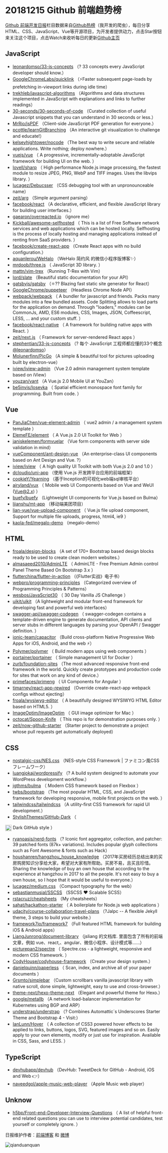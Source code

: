 # 20181215 Github 前端趋势榜

[Github 前端开发日报](http://caibaojian.com/c/news)栏目数据来自[Github热榜](http://news.caibaojian.com/)（我开发的爬虫），每日分享HTML、CSS、JavaScript、Vue等开源项目，为开发者提供动力，点击Star按钮来关注这个项目，点击Watch来收听每日的更新[Github主页](https://github.com/kujian/githubTrending)
## JavaScript

* [leonardomso/33-js-concepts](https://github.com/leonardomso/33-js-concepts) （? 33 concepts every JavaScript developer should know.）
* [GoogleChromeLabs/quicklink](https://github.com/GoogleChromeLabs/quicklink) （⚡️Faster subsequent page-loads by prefetching in-viewport links during idle time）
* [trekhleb/javascript-algorithms](https://github.com/trekhleb/javascript-algorithms) （Algorithms and data structures implemented in JavaScript with explanations and links to further readings）
* [30-seconds/30-seconds-of-code](https://github.com/30-seconds/30-seconds-of-code) （Curated collection of useful Javascript snippets that you can understand in 30 seconds or less.）
* [MrRio/jsPDF](https://github.com/MrRio/jsPDF) （Client-side JavaScript PDF generation for everyone.）
* [pcottle/learnGitBranching](https://github.com/pcottle/learnGitBranching) （An interactive git visualization to challenge and educate!）
* [kelseyhightower/nocode](https://github.com/kelseyhightower/nocode) （The best way to write secure and reliable applications. Write nothing; deploy nowhere.）
* [vuejs/vue](https://github.com/vuejs/vue) （
        A progressive, incrementally-adoptable JavaScript framework for building UI on the web.
      ）
* [lovell/sharp](https://github.com/lovell/sharp) （
        High performance Node.js image processing, the fastest module to resize JPEG, PNG, WebP and TIFF images. Uses the libvips library.
      ）
* [lucagez/Debucsser](https://github.com/lucagez/Debucsser) （CSS debugging tool with an unpronounceable name）
* [zeit/arg](https://github.com/zeit/arg) （Simple argument parsing）
* [facebook/react](https://github.com/facebook/react) （A declarative, efficient, and flexible JavaScript library for building user interfaces.）
* [gaearon/overreacted.io](https://github.com/gaearon/overreacted.io) （ignore me）
* [Kickball/awesome-selfhosted](https://github.com/Kickball/awesome-selfhosted) （
        This is a list of Free Software network services and web applications which can be hosted locally. Selfhosting is the process of locally hosting and managing applications instead of renting from SaaS providers.
      ）
* [facebook/create-react-app](https://github.com/facebook/create-react-app) （Create React apps with no build configuration.）
* [aquanlerou/WeHalo](https://github.com/aquanlerou/WeHalo) （WeHalo 简约风 的微信小程序版博客✨）
* [mrdoob/three.js](https://github.com/mrdoob/three.js) （
        JavaScript 3D library.
      ）
* [mattn/vim-trex](https://github.com/mattn/vim-trex) （Running T-Rex with Vim）
* [lord/slate](https://github.com/lord/slate) （Beautiful static documentation for your API）
* [gatsbyjs/gatsby](https://github.com/gatsbyjs/gatsby) （⚛️?? Blazing fast static site generator for React）
* [GoogleChrome/puppeteer](https://github.com/GoogleChrome/puppeteer) （Headless Chrome Node API）
* [webpack/webpack](https://github.com/webpack/webpack) （
        A bundler for javascript and friends. Packs many modules into a few bundled assets. Code Splitting allows to load parts for the application on demand. Through "loaders," modules can be CommonJs, AMD, ES6 modules, CSS, Images, JSON, Coffeescript, LESS, ... and your custom stuff.
      ）
* [facebook/react-native](https://github.com/facebook/react) （
        A framework for building native apps with React.
      ）
* [zeit/next.js](https://github.com/zeit/next.js) （
        Framework for server-rendered React apps
      ）
* [stephentian/33-js-concepts](https://github.com/stephentian/33-js-concepts) （? 每个 JavaScript 工程师都应懂的33个概念 <a class="user-mention" href="https://github.com/leonardomso">@leonardomso</a>）
* [Molunerfinn/PicGo](https://github.com/Molunerfinn/PicGo) （A simple &amp; beautiful tool for pictures uploading built by electron-vue）
* [iview/iview-admin](https://github.com/iview/iview-admin) （Vue 2.0 admin management system template based on iView）
* [youzan/vant](https://github.com/youzan/vant) （A Vue.js 2.0 Mobile UI at YouZan）
* [be5invis/Iosevka](https://github.com/be5invis/Iosevka) （
        Spatial efficient monospace font family for programming. Built from code.
      ）

## Vue

* [PanJiaChen/vue-element-admin](https://github.com/PanJiaChen/vue-element-admin) （
        vue2 admin / a management system template
      ）
* [ElemeFE/element](https://github.com/ElemeFE/element) （
        A Vue.js 2.0 UI Toolkit for Web
      ）
* [janiskelemen/formvuelar](https://github.com/janiskelemen/formvuelar) （Vue form components with server side validation in mind）
* [vueComponent/ant-design-vue](https://github.com/vueComponent/ant-design-vue) （An enterprise-class UI components based on Ant Design and Vue. ?）
* [iview/iview](https://github.com/iview/iview) （
        A high quality UI Toolkit with both Vue.js 2.0 and 1.0
      ）
* [dcloudio/uni-app](https://github.com/dcloudio/uni-app) （使用 Vue.js 开发跨平台应用的前端框架）
* [cookieY/Yearning](https://github.com/cookieY/Yearning) （基于Inception的可视化web端sql审核平台）
* [airyland/vux](https://github.com/airyland/vux) （
        Mobile web UI Components based on Vue and WeUI (Vue@2.x)
      ）
* [buefy/buefy](https://github.com/buefy/buefy) （Lightweight UI components for Vue.js based on Bulma）
* [ljianshu/mt-app](https://github.com/ljianshu/mt-app) （移动端美团项目）
* [lian-yue/vue-upload-component](https://github.com/lian-yue/vue-upload-component) （
        Vue.js file upload component, Support for multiple file uploads, progress, html4, ie9
      ）
* [kaola-fed/megalo-demo](https://github.com/kaola-fed/megalo-demo) （megalo-demo）

## HTML

* [froala/design-blocks](https://github.com/froala/design-blocks) （A set of 170+ Bootstrap based design blocks ready to be used to create clean modern websites.）
* [almasaeed2010/AdminLTE](https://github.com/almasaeed2010/AdminLTE) （
        AdminLTE - Free Premium Admin control Panel Theme Based On Bootstrap 3.x
      ）
* [flutterchina/flutter-in-action](https://github.com/flutterchina/flutter-in-action) （《Flutter实战》电子书）
* [webpro/programming-principles](https://github.com/webpro/programming-principles) （Categorized overview of Programming Principles &amp; Patterns）
* [wesbos/JavaScript30](https://github.com/wesbos/JavaScript30) （
        30 Day Vanilla JS Challenge
      ）
* [uikit/uikit](https://github.com/uikit/uikit) （A lightweight and modular front-end framework for developing fast and powerful web interfaces）
* [swagger-api/swagger-codegen](https://github.com/swagger-api/swagger-codegen) （
        swagger-codegen contains a template-driven engine to generate documentation, API clients and server stubs in different languages by parsing your OpenAPI / Swagger definition.
      ）
* [ionic-team/capacitor](https://github.com/ionic-team/capacitor) （Build cross-platform Native Progressive Web Apps for iOS, Android, and the web ⚡️）
* [Polymer/polymer](https://github.com/Polymer/polymer) （
        Build modern apps using web components
      ）
* [portainer/portainer](https://github.com/portainer/portainer) （
        Simple management UI for Docker
      ）
* [zurb/foundation-sites](https://github.com/zurb/foundation-sites) （The most advanced responsive front-end framework in the world. Quickly create prototypes and production code for sites that work on any kind of device.）
* [primefaces/primeng](https://github.com/primefaces/primeng) （
        UI Components for Angular
      ）
* [timarney/react-app-rewired](https://github.com/timarney/react-app-rewired) （Override create-react-app webpack configs without ejecting）
* [froala/wysiwyg-editor](https://github.com/froala/wysiwyg-editor) （
        A beautifully designed WYSIWYG HTML Editor based on HTML5.
      ）
* [ImageOptim/ImageOptim](https://github.com/ImageOptim/ImageOptim) （
        GUI image optimizer for Mac
      ）
* [octocat/Spoon-Knife](https://github.com/octocat/Spoon-Knife) （
        This repo is for demonstration purposes only.
      ）
* [zeit/now-github-starter](https://github.com/zeit/now-github-starter) （Starter project to demonstrate a project whose pull requests get automatically deployed）

## CSS

* [nostalgic-css/NES.css](https://github.com/nostalgic-css/NES.css) （NES-style CSS Framework | ファミコン風CSSフレームワーク）
* [luangjokaj/wordpressify](https://github.com/luangjokaj/wordpressify) （? A build system designed to automate your WordPress development workflow.）
* [jgthms/bulma](https://github.com/jgthms/bulma) （
        Modern CSS framework based on Flexbox
      ）
* [twbs/bootstrap](https://github.com/twbs/bootstrap) （The most popular HTML, CSS, and JavaScript framework for developing responsive, mobile first projects on the web.
      ）
* [tailwindcss/tailwindcss](https://github.com/tailwindcss/tailwindcss) （A utility-first CSS framework for rapid UI development.）
* [StylishThemes/GitHub-Dark](https://github.com/StylishThemes/GitHub-Dark) （
        
<img class="emoji" title=":octocat:" alt=":octocat:" src="https://assets-cdn.github.com/images/icons/emoji/octocat.png" height="20" width="20" align="absmiddle"> Dark GitHub style
      ）
* [ryanoasis/nerd-fonts](https://github.com/ryanoasis/nerd-fonts) （? Iconic font aggregator, collection, and patcher: 39 patched fonts (87k+ variations). Includes popular glyph collections such as Font Awesome &amp; fonts such as Hack）
* [houshanren/hangzhou_house_knowledge](https://github.com/houshanren/hangzhou_house_knowledge) （2017年买房经历总结出来的买房购房知识分享给大家，希望对大家有所帮助。买房不易，且买且珍惜。Sharing the knowledge of buy an own house that according to the experience at hangzhou in 2017 to all the people. It's not easy to buy a own house, so I hope that it would be useful to everyone.）
* [lucagez/medium.css](https://github.com/lucagez/medium.css) （Compact typography for the web）
* [sebastianmusial/SSCSS](https://github.com/sebastianmusial/SSCSS) （SSCSS ❤️ Scalable SCSS）
* [rstacruz/cheatsheets](https://github.com/rstacruz/cheatsheets) （My cheatsheets）
* [sahat/hackathon-starter](https://github.com/sahat/hackathon-starter) （
        A boilerplate for Node.js web applications
      ）
* [udacity/course-collaboration-travel-plans](https://github.com/udacity/course-collaboration-travel-plans) （?Jalpc -- A flexible Jekyll theme, 3 steps to build your website.）
* [framework7io/framework7](https://github.com/framework7io/framework7) （Full featured HTML framework for building iOS &amp; Android apps）
* [LiangJunrong/document-library](https://github.com/LiangJunrong/document-library) （jsliang 的文档库. 里面包含了所有的前端文章，例如 vue、react,、angular、微信小程序、设计模式等……）
* [picturepan2/spectre](https://github.com/picturepan2/spectre) （
        Spectre.css - a lightweight, responsive and modern CSS framework.
      ）
* [CodyHouse/codyhouse-framework](https://github.com/CodyHouse/codyhouse-framework) （Create your design system.）
* [danielquinn/paperless](https://github.com/danielquinn/paperless) （
        Scan, index, and archive all of your paper documents
      ）
* [Grsmto/simplebar](https://github.com/Grsmto/simplebar) （Custom scrollbars vanilla javascript library with native scroll, done simple, lightweight, easy to use and cross-browser.）
* [theme-next/hexo-theme-next](https://github.com/theme-next/hexo-theme-next) （Elegant and powerful theme for Hexo.）
* [google/metallb](https://github.com/google/metallb) （A network load-balancer implementation for Kubernetes using BGP and ARP）
* [understrap/understrap](https://github.com/understrap/understrap) （? Combines Automattic´s Underscores Starter Theme and Bootstrap 4 - Visit:）
* [IanLunn/Hover](https://github.com/IanLunn/Hover) （
        A collection of CSS3 powered hover effects to be applied to links, buttons, logos, SVG, featured images and so on. Easily apply to your own elements, modify or just use for inspiration. Available in CSS, Sass, and LESS.
      ）

## TypeScript

* [devhubapp/devhub](https://github.com/devhubapp/devhub) （DevHub: TweetDeck for GitHub - Android, iOS and Web &#x1f449;）
* [naveedgol/apple-music-web-player](https://github.com/naveedgol/apple-music-web-player) （Apple Music web player）

## Unknow

* [h5bp/Front-end-Developer-Interview-Questions](https://github.com/h5bp/Front-end-Developer-Interview-Questions) （
        A list of helpful front-end related questions you can use to interview potential candidates, test yourself or completely ignore.
      ）


日报维护作者：[前端博客](http://caibaojian.com/) 和 [微博](http://caibaojian.com/go/weibo)

![qianduanquan](https://user-images.githubusercontent.com/3055447/38468989-651132ac-3b80-11e8-8e6b-15122322a9d7.png)